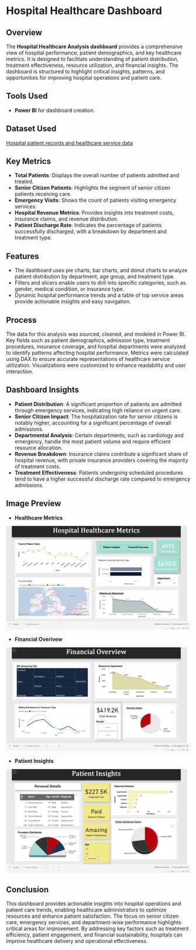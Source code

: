 # Hospital Healthcare Dashboard

## Overview
The **Hospital Healthcare Analysis dashboard** provides a comprehensive view of hospital performance, patient demographics, and key healthcare metrics. It is designed to facilitate understanding of patient distribution, treatment effectiveness, resource utilization, and financial insights. The dashboard is structured to highlight critical insights, patterns, and opportunities for improving hospital operations and patient care.

## Tools Used
- **Power BI** for dashboard creation.

## Dataset Used
<a href="https://github.com/Shaadink/Healthcare-Analysis-power-bi-/blob/main/Healthcare%20Provide%20Dataset%20(1)%20(1)%20(1).zip">Hospital patient records and healthcare service data</a>

## Key Metrics
- **Total Patients**: Displays the overall number of patients admitted and treated.
- **Senior Citizen Patients**: Highlights the segment of senior citizen patients receiving care.
- **Emergency Visits**: Shows the count of patients visiting emergency services.
- **Hospital Revenue Metrics**: Provides insights into treatment costs, insurance claims, and revenue distribution.
- **Patient Discharge Rate**: Indicates the percentage of patients successfully discharged, with a breakdown by department and treatment type.

## Features
- The dashboard uses pie charts, bar charts, and donut charts to analyze patient distribution by department, age group, and treatment type.
- Filters and slicers enable users to drill into specific categories, such as gender, medical condition, or insurance type.
- Dynamic hospital performance trends and a table of top service areas provide actionable insights and easy navigation.

## Process
The data for this analysis was sourced, cleaned, and modeled in Power BI. Key fields such as patient demographics, admission type, treatment procedures, insurance coverage, and hospital departments were analyzed to identify patterns affecting hospital performance. Metrics were calculated using DAX to ensure accurate representations of healthcare service utilization. Visualizations were customized to enhance readability and user interaction.

## Dashboard Insights
- **Patient Distribution**: A significant proportion of patients are admitted through emergency services, indicating high reliance on urgent care.
- **Senior Citizen Impact**: The hospitalization rate for senior citizens is notably higher, accounting for a significant percentage of overall admissions.
- **Departmental Analysis**: Certain departments, such as cardiology and emergency, handle the most patient volume and require efficient resource allocation.
- **Revenue Breakdown**: Insurance claims contribute a significant share of hospital revenue, with private insurance providers covering the majority of treatment costs.
- **Treatment Effectiveness**: Patients undergoing scheduled procedures tend to have a higher successful discharge rate compared to emergency admissions.

## Image Preview
- **Healthcare Metrics**
  
![Dashboard View](https://github.com/muhdshahan/hospital-healthcare-dashboard/blob/main/View/Screenshot%20(735).png)


- **Financial Overivew**
  
![Dashboard View](https://github.com/muhdshahan/hospital-healthcare-dashboard/blob/main/View/Screenshot%20(736).png)


- **Patient Insights**
  
![Dashboard View](https://github.com/muhdshahan/hospital-healthcare-dashboard/blob/main/View/Screenshot%20(737).png)

## Conclusion
This dashboard provides actionable insights into hospital operations and patient care trends, enabling healthcare administrators to optimize resources and enhance patient satisfaction. The focus on senior citizen care, emergency services, and department-wise performance highlights critical areas for improvement. By addressing key factors such as treatment efficiency, patient engagement, and financial sustainability, hospitals can improve healthcare delivery and operational effectiveness.
